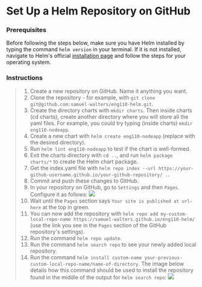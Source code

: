 # Set Up a Helm Repository on GitHub

### Prerequisites 
Before following the steps below, make sure you have Helm installed by typing the command `helm version` in your terminal. If it is not installed, navigate to Helm's official [installation page](https://helm.sh/docs/intro/install/) and follow the steps for your operating system.

### Instructions

> 1. Create a new repository on GitHub. Name it anything you want.
> 2. Clone the repository - for example, with `git clone git@github.com:samuel-walters/eng110-helm.git`. 
> 3. Create the directory charts with `mkdir charts`. Then inside charts (cd charts), create another directory where you will store all the yaml files. For example, you could try typing (inside charts) `mkdir eng110-nodeapp`.
> 4. Create a new chart with `helm create eng110-nodeapp` (replace with the desired directory).
> 5. Run `helm lint eng110-nodeapp` to test if the chart is well-formed.
> 6. Exit the charts directory with `cd ..`, and run `helm package charts/*` to create the Helm chart package.
> 7. Get the index.yaml file with `helm repo index --url https://your-github-username.github.io/your-github-repository/ .`.
> 8. Commit and push these changes to GitHub.
> 9. In your repository on GitHub, go to `Settings` and then `Pages`. Configure it as follows:
![](https://i.imgur.com/zbLI9te.png)
> 10. Wait until the `Pages` section says `Your site is published at url-here` at the top in green. 
> 11. You can now add the repository with `helm repo add my-custom-local-repo-name https://samuel-walters.github.io/eng110-helm/` (use the link you see in the `Pages` section of the GitHub repository's settings).
> 12. Run the command `helm repo update`.
> 13. Run the command `helm search repo` to see your newly added local repository.
> 14. Run the command `helm install custom-name your-previous-custom-local-repo-name/name-of-directory`. The image below details how this command should be used to install the repository found in the middle of the output for `helm search repo`:
![](https://i.imgur.com/trRNAWz.png)